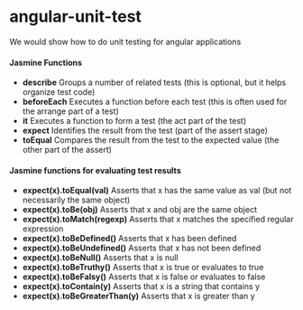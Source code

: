 # angular-unit-test
We would show how to do unit testing for angular applications


#### Jasmine Functions
- **describe** Groups a number of related tests (this is optional, but it helps organize test code)
- **beforeEach** Executes a function before each test (this is often used for the arrange part of a test)
- **it** Executes a function to form a test (the act part of the test)
- **expect** Identifies the result from the test (part of the assert stage)
- **toEqual** Compares the result from the test to the expected value (the other part of the assert)

#### Jasmine functions for evaluating test results
- **expect(x).toEqual(val)** Asserts that x has the same value as val (but not necessarily the same object)
- **expect(x).toBe(obj)** Asserts that x and obj are the same object
- **expect(x).toMatch(regexp)** Asserts that x matches the specified regular expression
- **expect(x).toBeDefined()** Asserts that x has been defined
- **expect(x).toBeUndefined()** Asserts that x has not been defined
- **expect(x).toBeNull()** Asserts that x is null
- **expect(x).toBeTruthy()** Asserts that x is true or evaluates to true
- **expect(x).toBeFalsy()** Asserts that x is false or evaluates to false
- **expect(x).toContain(y)** Asserts that x is a string that contains y
- **expect(x).toBeGreaterThan(y)** Asserts that x is greater than y